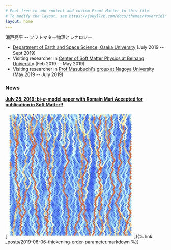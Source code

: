 ```yaml
---
# Feel free to add content and custom Front Matter to this file.
# To modify the layout, see https://jekyllrb.com/docs/themes/#overriding-theme-defaults
layout: home
---
```

瀬戸亮平 -- ソフトマター物理とレオロジー

- [Department of Earth and Space Science, Osaka University](http://thmat8.ess.sci.osaka-u.ac.jp) (July 2019 -- Sept 2019)
- Visiting researcher in [Center of Soft Matter Physics at Beihang University](http://onsager.buaa.edu.cn)   (Feb 2019 -- May 2019)
- Visiting researcher in [Prof Masubuchi's group at Nagoya University](http://rheology.jp/nagoya/) (May 2019 -- July 2019)

### **News**

[**July 25, 2019: bi-*q*-model paper with Romain Mari Accepted for publication in Soft Matter!!**](https://pubs.rsc.org/en/content/articlelanding/2019/sm/c9sm01223k)

[![bi-q-model](/assets/img/biq.jpg)]({% link _posts/2019-06-06-thickening-order-parameter.markdown %})

